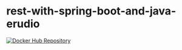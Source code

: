 # rest-with-spring-boot-and-java-erudio
[![Docker Hub Repository](docker.io/tiagotsr/rest-with-spring-boot-erudio)](https://hub.docker.com/repository/docker/tiagotsr/rest-with-spring-boot-erudio/general)

